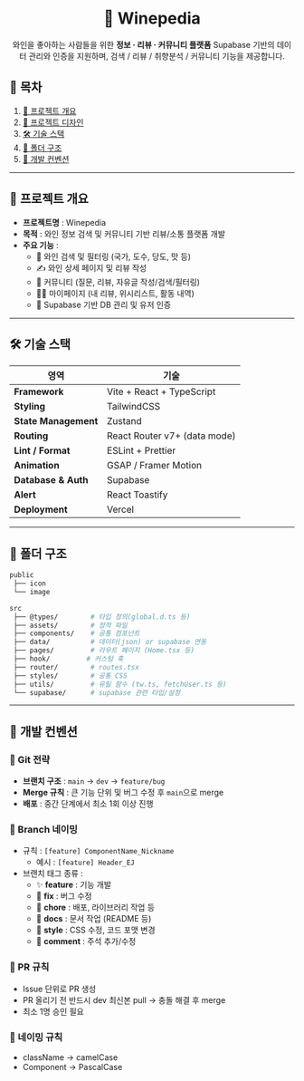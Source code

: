 <div align="center">

# 🍷 Winepedia

와인을 좋아하는 사람들을 위한 **정보 · 리뷰 · 커뮤니티 플랫폼**
Supabase 기반의 데이터 관리와 인증을 지원하며,
검색 / 리뷰 / 취향분석 / 커뮤니티 기능을 제공합니다.
</div>


## 📑 목차
1. [🚀 프로젝트 개요](#-프로젝트-개요)
2. [🎨 프로젝트 디자인](#-프로젝트-디자인)
3. [🛠️ 기술 스택](#️-기술-스택)
4. [📂 폴더 구조](#-폴더-구조)
5. [🌱 개발 컨벤션](#-개발-컨벤션)

---

## 🚀 프로젝트 개요

- **프로젝트명** : Winepedia
- **목적** : 와인 정보 검색 및 커뮤니티 기반 리뷰/소통 플랫폼 개발
- **주요 기능** :
  - 🍇 와인 검색 및 필터링 (국가, 도수, 당도, 맛 등)
  - ✍️ 와인 상세 페이지 및 리뷰 작성
  - 💬 커뮤니티 (질문, 리뷰, 자유글 작성/검색/필터링)
  - 🧑‍💻 마이페이지 (내 리뷰, 위시리스트, 활동 내역)
  - 🔐 Supabase 기반 DB 관리 및 유저 인증
---

## 🛠️ 기술 스택

| 영역 | 기술 |
|------|------|
| **Framework** | Vite + React + TypeScript |
| **Styling** | TailwindCSS |
| **State Management** | Zustand |
| **Routing** | React Router v7+ (data mode) |
| **Lint / Format** | ESLint + Prettier |
| **Animation** | GSAP / Framer Motion |
| **Database & Auth** | Supabase |
| **Alert** | React Toastify |
| **Deployment** | Vercel |
---

## 📂 폴더 구조

```bash
public
 ├── icon
 └── image

src
 ├── @types/        # 타입 정의(global.d.ts 등)
 ├── assets/        # 정적 파일
 ├── components/    # 공통 컴포넌트
 ├── data/          # 데이터(json) or supabase 연동
 ├── pages/         # 라우트 페이지 (Home.tsx 등)
 ├── hook/         # 커스텀 훅
 ├── router/        # routes.tsx
 ├── styles/        # 공통 CSS
 ├── utils/         # 유틸 함수 (tw.ts, fetchUser.ts 등)
 └── supabase/      # supabase 관련 타입/설정

```

---

 ## 🌱 개발 컨벤션

### 🔹 Git 전략
- **브랜치 구조** : `main` → `dev` → `feature/bug`
- **Merge 규칙** : 큰 기능 단위 및 버그 수정 후 `main`으로 merge
- **배포** : 중간 단계에서 최소 1회 이상 진행


### 🔹 Branch 네이밍
- 규칙 : `[feature] ComponentName_Nickname`
  - 예시 : `[feature] Header_EJ`
- 브랜치 태그 종류 :
  - ✨ **feature** : 기능 개발
  - 🐛 **fix** : 버그 수정
  - 🔧 **chore** : 배포, 라이브러리 작업 등
  - 📄 **docs** : 문서 작업 (README 등)
  - 🎨 **style** : CSS 수정, 코드 포맷 변경
  - 💬 **comment** : 주석 추가/수정


### 🔹 PR 규칙
- Issue 단위로 PR 생성
- PR 올리기 전 반드시 dev 최신본 pull → 충돌 해결 후 merge
- 최소 1명 승인 필요


### 🔹 네이밍 규칙
- className → camelCase
- Component → PascalCase
